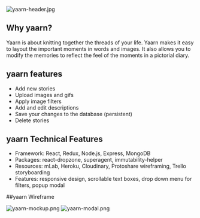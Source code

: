 
![yaarn-header.jpg](http://res.cloudinary.com/megelismi/image/upload/v1485825682/yaarn-header_rmoglx.png)

## Why yaarn?

Yaarn is about knitting together the threads of your life. Yaarn makes it easy to layout the important moments in words and images. It also allows you to modify the memories to reflect the feel of the moments in a pictorial diary.

## yaarn features

* Add new stories
* Upload images and gifs
* Apply image filters 
* Add and edit descriptions 
* Save your changes to the database (persistent)
* Delete stories 


## yaarn Technical Features

* Framework: React, Redux, Node.js, Express, MongoDB
* Packages: react-dropzone, superagent, immutability-helper 
* Resources: mLab, Heroku, Cloudinary, Protoshare wireframing, Trello storyboarding
* Features: responsive design, scrollable text boxes, drop down menu for filters, popup modal

##yaarn Wireframe

![yaarn-mockup.png](http://res.cloudinary.com/megelismi/image/upload/v1485826056/yaarn-mockup_stkff9.png)
![yaarn-modal.png](http://res.cloudinary.com/megelismi/image/upload/v1485826392/yarn-modal_km4wmq.png)


